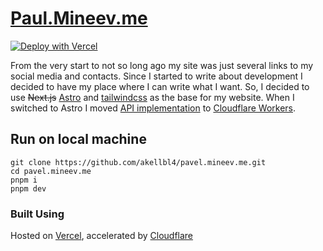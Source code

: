 # [Paul.Mineev.me](https://paul.mineev.me)

[![Deploy with Vercel](https://vercel.com/button)](https://vercel.com/new/git/external?repository-url=https%3A%2F%2Fgithub.com%2Fakellbl4%2Fpavel.mineev.me)

From the very start to not so long ago my site was just several links to my social media and contacts. Since I started to write about development I decided to have my place where I can write what I want. So, I decided to use ~~Next.js~~ [Astro](https://astro.build) and [tailwindcss](https://tailwindcss.com/) as the base for my website.
When I switched to Astro I moved [API implementation](https://github.com/akellbl4/pavel.mineev.me/tree/astro/worker) to [Cloudflare Workers](https://workers.cloudflare.com).


## Run on local machine

```shell
git clone https://github.com/akellbl4/pavel.mineev.me.git
cd pavel.mineev.me
pnpm i
pnpm dev
```

### Built Using

Hosted on [Vercel](https://vercel.com), accelerated by [Cloudflare](https://cloundflare.com)
